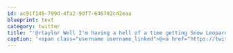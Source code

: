 ```yaml
---
id: ac91f146-799d-4fa2-9df7-646702cd2eaa
blueprint: text
category: twitter
title: "'@rtaylor Well I'm having a hell of a time getting Snow Leopard installed in VBox so I guess we're even. :)"
caption: '<span class="username username_linked">@<a href="https://twitter.com/rtaylor" title="Elon Musk">rtaylor</a></span> Well I''m having a hell of a time getting Snow Leopard installed in VBox so I guess we''re even. :)'
---
```


